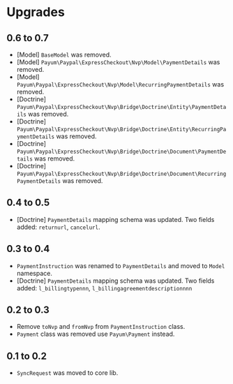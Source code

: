# Upgrades

## 0.6 to 0.7

* [Model] `BaseModel` was removed.
* [Model] `Payum\Paypal\ExpressCheckout\Nvp\Model\PaymentDetails` was removed.
* [Model] `Payum\Paypal\ExpressCheckout\Nvp\Model\RecurringPaymentDetails` was removed.
* [Doctrine] `Payum\Paypal\ExpressCheckout\Nvp\Bridge\Doctrine\Entity\PaymentDetails` was removed.
* [Doctrine] `Payum\Paypal\ExpressCheckout\Nvp\Bridge\Doctrine\Entity\RecurringPaymentDetails` was removed.
* [Doctrine] `Payum\Paypal\ExpressCheckout\Nvp\Bridge\Doctrine\Document\PaymentDetails` was removed.
* [Doctrine] `Payum\Paypal\ExpressCheckout\Nvp\Bridge\Doctrine\Document\RecurringPaymentDetails` was removed.

## 0.4 to 0.5

* [Doctrine] `PaymentDetails` mapping schema was updated. Two fields added: `returnurl`, `cancelurl`.

## 0.3 to 0.4

* `PaymentInstruction` was renamed to `PaymentDetails` and moved to `Model` namespace.
* [Doctrine] `PaymentDetails` mapping schema was updated. Two fields added: `l_billingtypennn`, `l_billingagreementdescriptionnnn`

## 0.2 to 0.3

* Remove `toNvp` and `fromNvp` from `PaymentInstruction` class.
* `Payment` class was removed use `Payum\Payment` instead.

## 0.1 to 0.2

* `SyncRequest` was moved to core lib.
